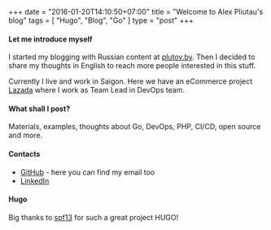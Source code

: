 +++
date = "2016-01-20T14:10:50+07:00"
title = "Welcome to Alex Pliutau's blog"
tags = [ "Hugo", "Blog", "Go" ]
type = "post"
+++

#### Let me introduce myself

I started my blogging with Russian content at [plutov.by](http://plutov.by "plutov.by"). Then I decided to share my thoughts in English to reach more people interested in this stuff.

Currently I live and work in Saigon. Here we have an eCommerce project [Lazada](https://lazada.com "lazada.com") where I work as Team Lead in DevOps team.

#### What shall I post?
Materials, examples, thoughts about Go, DevOps, PHP, CI/CD, open source and more.

#### Contacts

* [GitHub](http://github.com/plutov) - here you can find my email too
* [LinkedIn](https://www.linkedin.com/in/pltvs)

#### Hugo

Big thanks to [spf13](https://github.com/spf13) for such a great project HUGO!
